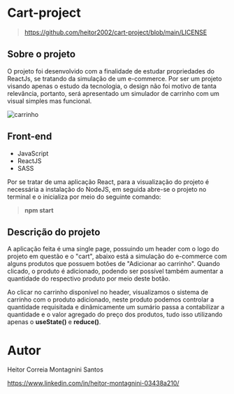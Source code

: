 # Cart-project

>https://github.com/heitor2002/cart-project/blob/main/LICENSE
## Sobre o projeto

O projeto foi desenvolvido com a finalidade de estudar propriedades do ReactJs, se tratando da simulação de um e-commerce. Por ser um projeto visando apenas o estudo da tecnologia, o design não foi motivo de tanta relevância, portanto, será apresentado um simulador de carrinho com um visual simples mas funcional.

![carrinho](https://images.unsplash.com/photo-1472851294608-062f824d29cc?ixlib=rb-1.2.1&ixid=MnwxMjA3fDB8MHxwaG90by1wYWdlfHx8fGVufDB8fHx8&auto=format&fit=crop&w=870&q=80)

## Front-end

- JavaScript
- ReactJS
- SASS

Por se tratar de uma aplicação React, para a visualização do projeto é necessária a instalação do NodeJS, em seguida abre-se o projeto no terminal e o inicializa por meio do seguinte comando:

> **npm start**

## Descrição do projeto

A aplicação feita é uma single page, possuindo um header com o logo do projeto em questão e o "cart", abaixo está a simulação do e-commerce com alguns produtos que possuem botões de "Adicionar ao carrinho". Quando clicado, o produto é adicionado, podendo ser possível também aumentar a quantidade do respectivo produto por meio deste botão.

Ao clicar no carrinho disponível no header, visualizamos o sistema de carrinho com o produto adicionado, neste produto podemos controlar a quantidade requisitada e dinâmicamente um sumário passa a contabilizar a quantidade e o valor agregado do preço dos produtos, tudo isso utilizando apenas o **useState()** e **reduce()**.

# Autor

Heitor Correia Montagnini Santos

https://www.linkedin.com/in/heitor-montagnini-03438a210/